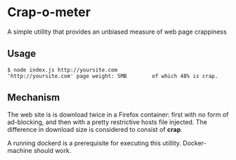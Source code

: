 # Crap-o-meter

A simple utillity that provides an unbiased measure of web page crappiness

## Usage

    $ node index.js http://yoursite.com
    'http://yoursite.com' page weight: 5MB        of which 48% is crap.

## Mechanism

The web site is is download twice in a Firefox container: first with no form of ad-blocking,
and then with a pretty restrictive hosts file injected. The difference in download size is
considered to consist of **crap**.

A running dockerd is a prerequisite for executing this utillity. Docker-machine should work.



